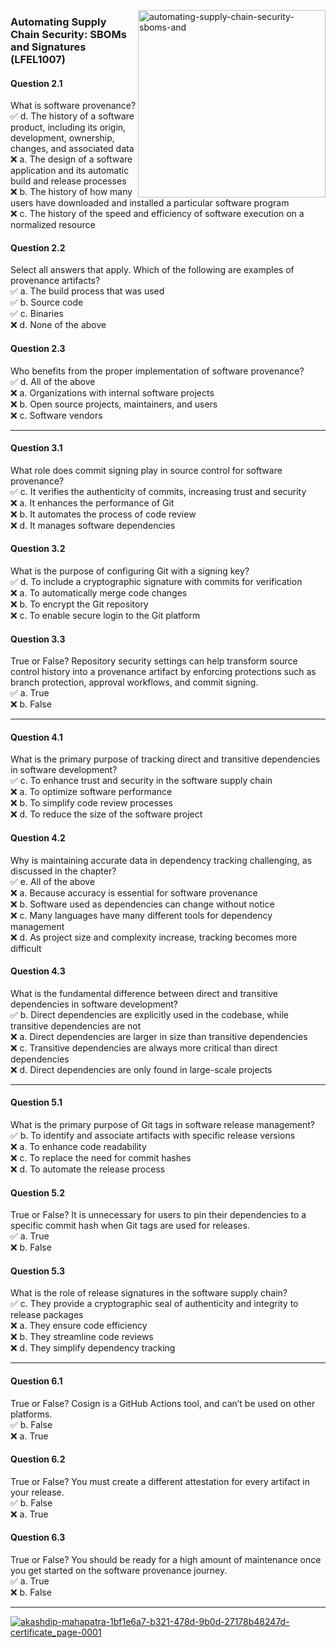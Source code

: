 [<img align="right" alt="automating-supply-chain-security-sboms-and" width="300" src="https://github.com/user-attachments/assets/370245dc-cd36-41e9-a0fc-3bc2f194fee8">](https://www.credly.com/badges/e0536338-418a-44c7-bae8-e4d47398f1e5/public_url) 


### Automating Supply Chain Security: SBOMs and Signatures (LFEL1007)

#### **Question 2.1**  
What is software provenance?  
✅ d. The history of a software product, including its origin, development, ownership, changes, and associated data  
❌ a. The design of a software application and its automatic build and release processes  
❌ b. The history of how many users have downloaded and installed a particular software program  
❌ c. The history of the speed and efficiency of software execution on a normalized resource  

#### **Question 2.2**  
Select all answers that apply. Which of the following are examples of provenance artifacts?  
✅ a. The build process that was used  
✅ b. Source code  
✅ c. Binaries  
❌ d. None of the above  

#### **Question 2.3**  
Who benefits from the proper implementation of software provenance?  
✅ d. All of the above  
❌ a. Organizations with internal software projects  
❌ b. Open source projects, maintainers, and users  
❌ c. Software vendors  

---

#### **Question 3.1**  
What role does commit signing play in source control for software provenance?  
✅ c. It verifies the authenticity of commits, increasing trust and security  
❌ a. It enhances the performance of Git  
❌ b. It automates the process of code review  
❌ d. It manages software dependencies  

#### **Question 3.2**  
What is the purpose of configuring Git with a signing key?  
✅ d. To include a cryptographic signature with commits for verification  
❌ a. To automatically merge code changes  
❌ b. To encrypt the Git repository  
❌ c. To enable secure login to the Git platform  

#### **Question 3.3**  
True or False? Repository security settings can help transform source control history into a provenance artifact by enforcing protections such as branch protection, approval workflows, and commit signing.  
✅ a. True  
❌ b. False  

---

#### **Question 4.1**  
What is the primary purpose of tracking direct and transitive dependencies in software development?  
✅ c. To enhance trust and security in the software supply chain  
❌ a. To optimize software performance  
❌ b. To simplify code review processes  
❌ d. To reduce the size of the software project  

#### **Question 4.2**  
Why is maintaining accurate data in dependency tracking challenging, as discussed in the chapter?  
✅ e. All of the above  
❌ a. Because accuracy is essential for software provenance  
❌ b. Software used as dependencies can change without notice  
❌ c. Many languages have many different tools for dependency management  
❌ d. As project size and complexity increase, tracking becomes more difficult  

#### **Question 4.3**  
What is the fundamental difference between direct and transitive dependencies in software development?  
✅ b. Direct dependencies are explicitly used in the codebase, while transitive dependencies are not  
❌ a. Direct dependencies are larger in size than transitive dependencies  
❌ c. Transitive dependencies are always more critical than direct dependencies  
❌ d. Direct dependencies are only found in large-scale projects  

---

#### **Question 5.1**  
What is the primary purpose of Git tags in software release management?  
✅ b. To identify and associate artifacts with specific release versions  
❌ a. To enhance code readability  
❌ c. To replace the need for commit hashes  
❌ d. To automate the release process  

#### **Question 5.2**  
True or False? It is unnecessary for users to pin their dependencies to a specific commit hash when Git tags are used for releases.  
✅ a. True  
❌ b. False  

#### **Question 5.3**  
What is the role of release signatures in the software supply chain?  
✅ c. They provide a cryptographic seal of authenticity and integrity to release packages  
❌ a. They ensure code efficiency  
❌ b. They streamline code reviews  
❌ d. They simplify dependency tracking  

---

#### **Question 6.1**  
True or False? Cosign is a GitHub Actions tool, and can’t be used on other platforms.  
✅ b. False  
❌ a. True  

#### **Question 6.2**  
True or False? You must create a different attestation for every artifact in your release.  
✅ b. False  
❌ a. True  

#### **Question 6.3**  
True or False? You should be ready for a high amount of maintenance once you get started on the software provenance journey.  
✅ a. True  
❌ b. False  

--- 

[![akashdip-mahapatra-1bf1e6a7-b321-478d-9b0d-27178b48247d-certificate_page-0001](https://github.com/user-attachments/assets/248b3b32-b260-4af0-8038-166ecfa0cd3f)](https://www.credly.com/badges/e0536338-418a-44c7-bae8-e4d47398f1e5/public_url)
